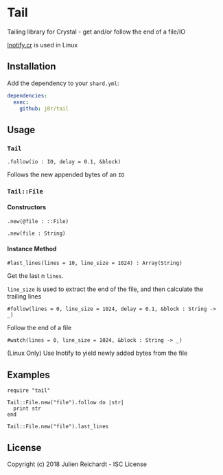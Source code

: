 # Tail

Tailing library for Crystal - get and/or follow the end of a file/IO

[Inotify.cr](https://github.com/petoem/inotify.cr) is used in Linux

## Installation

Add the dependency to your `shard.yml`:

```yaml
dependencies:
  exec:
    github: j8r/tail
```

## Usage

### `Tail`

`.follow(io : IO, delay = 0.1, &block)`

Follows the new appended bytes of an `IO`

### `Tail::File`

#### Constructors
`.new(@file : ::File)`

`.new(file : String)` 

#### Instance Method

`#last_lines(lines = 10, line_size = 1024) : Array(String)`

Get the last n `lines`.

`line_size` is used to extract the end of the file, and then calculate the trailing lines

`#follow(lines = 0, line_size = 1024, delay = 0.1, &block : String -> _)`

Follow the end of a file

`#watch(lines = 0, line_size = 1024, &block : String -> _)`

(Linux Only) Use Inotify to yield newly added bytes from the file

## Examples

```crystal
require "tail"

Tail::File.new("file").follow do |str|
  print str
end

Tail::File.new("file").last_lines
```

## License                                                                                                 

Copyright (c) 2018 Julien Reichardt - ISC License
